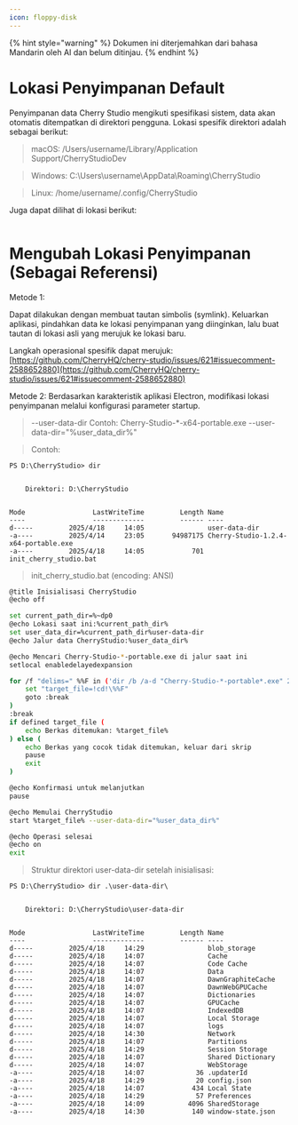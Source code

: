 ```yaml
---
icon: floppy-disk
---
```


{% hint style="warning" %}
Dokumen ini diterjemahkan dari bahasa Mandarin oleh AI dan belum ditinjau.
{% endhint %}

# Lokasi Penyimpanan Default

Penyimpanan data Cherry Studio mengikuti spesifikasi sistem, data akan otomatis ditempatkan di direktori pengguna. Lokasi spesifik direktori adalah sebagai berikut:

> macOS: /Users/username/Library/Application Support/CherryStudioDev

> Windows: C:\Users\username\AppData\Roaming\CherryStudio

> Linux: /home/username/.config/CherryStudio

Juga dapat dilihat di lokasi berikut:
<figure><img src="../../.gitbook/assets/image (31).png" alt=""><figcaption></figcaption></figure>

# Mengubah Lokasi Penyimpanan (Sebagai Referensi)

Metode 1:

Dapat dilakukan dengan membuat tautan simbolis (symlink). Keluarkan aplikasi, pindahkan data ke lokasi penyimpanan yang diinginkan, lalu buat tautan di lokasi asli yang merujuk ke lokasi baru.

Langkah operasional spesifik dapat merujuk: [https://github.com/CherryHQ/cherry-studio/issues/621#issuecomment-2588652880](https://github.com/CherryHQ/cherry-studio/issues/621#issuecomment-2588652880)

Metode 2:
Berdasarkan karakteristik aplikasi Electron, modifikasi lokasi penyimpanan melalui konfigurasi parameter startup.

> --user-data-dir
> Contoh: Cherry-Studio-*-x64-portable.exe --user-data-dir="%user_data_dir%"

> Contoh:

```shell
PS D:\CherryStudio> dir


    Direktori: D:\CherryStudio


Mode                 LastWriteTime         Length Name
----                 -------------         ------ ----
d-----         2025/4/18     14:05                user-data-dir
-a----         2025/4/14     23:05       94987175 Cherry-Studio-1.2.4-x64-portable.exe
-a----         2025/4/18     14:05            701 init_cherry_studio.bat
```

> init_cherry_studio.bat (encoding: ANSI)

```bash
@title Inisialisasi CherryStudio
@echo off

set current_path_dir=%~dp0
@echo Lokasi saat ini:%current_path_dir%
set user_data_dir=%current_path_dir%user-data-dir
@echo Jalur data CherryStudio:%user_data_dir%

@echo Mencari Cherry-Studio-*-portable.exe di jalur saat ini
setlocal enabledelayedexpansion

for /f "delims=" %%F in ('dir /b /a-d "Cherry-Studio-*-portable*.exe" 2^>nul') do ( #Kode ini disesuaikan untuk versi unduhan GitHub dan situs web resmi, silakan modifikasi sendiri untuk versi lain
    set "target_file=!cd!\%%F"
    goto :break
)
:break
if defined target_file (
    echo Berkas ditemukan: %target_file%
) else (
    echo Berkas yang cocok tidak ditemukan, keluar dari skrip
    pause
    exit
)

@echo Konfirmasi untuk melanjutkan
pause

@echo Memulai CherryStudio
start %target_file% --user-data-dir="%user_data_dir%"

@echo Operasi selesai
@echo on
exit
```

> Struktur direktori user-data-dir setelah inisialisasi:

```shell
PS D:\CherryStudio> dir .\user-data-dir\


    Direktori: D:\CherryStudio\user-data-dir


Mode                 LastWriteTime         Length Name
----                 -------------         ------ ----
d-----         2025/4/18     14:29                blob_storage
d-----         2025/4/18     14:07                Cache
d-----         2025/4/18     14:07                Code Cache
d-----         2025/4/18     14:07                Data
d-----         2025/4/18     14:07                DawnGraphiteCache
d-----         2025/4/18     14:07                DawnWebGPUCache
d-----         2025/4/18     14:07                Dictionaries
d-----         2025/4/18     14:07                GPUCache
d-----         2025/4/18     14:07                IndexedDB
d-----         2025/4/18     14:07                Local Storage
d-----         2025/4/18     14:07                logs
d-----         2025/4/18     14:30                Network
d-----         2025/4/18     14:07                Partitions
d-----         2025/4/18     14:29                Session Storage
d-----         2025/4/18     14:07                Shared Dictionary
d-----         2025/4/18     14:07                WebStorage
-a----         2025/4/18     14:07             36 .updaterId
-a----         2025/4/18     14:29             20 config.json
-a----         2025/4/18     14:07            434 Local State
-a----         2025/4/18     14:29             57 Preferences
-a----         2025/4/18     14:09           4096 SharedStorage
-a----         2025/4/18     14:30            140 window-state.json
```